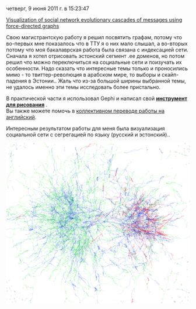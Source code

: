 четверг, 9 июня 2011 г. в 15:23:47

[Visualization of social network evolutionary cascades of messages using force-directed graphs](Msc%20work.pdf)

Свою магистрантскую работу я решил посвятить графам, потому что во-первых мне показалось что в ТТУ я о них мало слышал, а во-вторых потому что моя бакалаврская работа была связана с индексацией сети. Сначала я хотел отрисовать эстонский сегмент .ee доменов, но потом решил что можно переключиться на социальные сети и поизучать их особенности. Надо сказать что интересные темы только и проносились мимо - то твиттер-революция в арабском мире, то выборы и скайп-падения в Эстонии.. Жаль что из-за большой ширины выбранной темы, не удалось именно эти темы исследовать более пристально.

В практической части я использовал Gephi и написал свой [**инструмент для рисования**](https://kurapov.ee/msc_tool/) .  
Вы также можете помочь в [коллективном переводе работы на английский](https://docs.google.com/document/d/18JqjHNSY52hx2lx3wN8is5OQbeiiMLNqGXqNv1LzrvE/edit?hl=ru&authkey=CMKM94EF).  

Интересным результатом работы для меня была визуализация социальной сети с сегрегацией по языку (русский и эстонский)..


![](img/pling_messages_language.png)